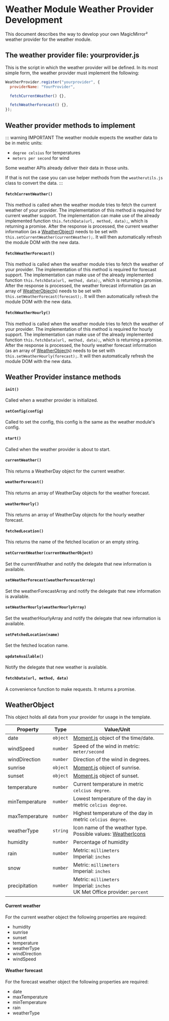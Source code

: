 # Weather Module Weather Provider Development

This document describes the way to develop your own MagicMirror² weather
provider for the weather module.

## The weather provider file: yourprovider.js

This is the script in which the weather provider will be defined. In its most
simple form, the weather provider must implement the following:

```javascript
WeatherProvider.register("yourprovider", {
  providerName: "YourProvider",

  fetchCurrentWeather() {},

  fetchWeatherForecast() {},
});
```

## Weather provider methods to implement

::: warning IMPORTANT The weather module expects the weather data to be in
metric units:

- `degree celsius` for temperatures
- `meters per second` for wind

Some weather APIs already deliver their data in those units.

If that is not the case you can use helper methods from the `weatherutils.js`
class to convert the data.
:::

#### `fetchCurrentWeather()`

This method is called when the weather module tries to fetch the current weather
of your provider. The implementation of this method is required for current
weather support. The implementation can make use of the already implemented
function `this.fetchData(url, method, data);`, which is returning a promise.
After the response is processed, the current weather information (as a
[WeatherObject](#weatherobject)) needs to be set with
`this.setCurrentWeather(currentWeather);`. It will then automatically refresh
the module DOM with the new data.

#### `fetchWeatherForecast()`

This method is called when the weather module tries to fetch the weather of your
provider. The implementation of this method is required for forecast support.
The implementation can make use of the already implemented function
`this.fetchData(url, method, data);`, which is returning a promise. After the
response is processed, the weather forecast information (as an array of
[WeatherObject](#weatherobject)s) needs to be set with
`this.setWeatherForecast(forecast);`. It will then automatically refresh the
module DOM with the new data.

#### `fetchWeatherHourly()`

This method is called when the weather module tries to fetch the weather of your
provider. The implementation of this method is required for hourly support. The
implementation can make use of the already implemented function
`this.fetchData(url, method, data);`, which is returning a promise. After the
response is processed, the hourly weather forecast information (as an array of
[WeatherObject](#weatherobject)s) needs to be set with
`this.setWeatherHourly(forecast);`. It will then automatically refresh the
module DOM with the new data.

## Weather Provider instance methods

#### `init()`

Called when a weather provider is initialized.

#### `setConfig(config)`

Called to set the config, this config is the same as the weather module's
config.

#### `start()`

Called when the weather provider is about to start.

#### `currentWeather()`

This returns a WeatherDay object for the current weather.

#### `weatherForecast()`

This returns an array of WeatherDay objects for the weather forecast.

#### `weatherHourly()`

This returns an array of WeatherDay objects for the hourly weather forecast.

#### `fetchedLocation()`

This returns the name of the fetched location or an empty string.

#### `setCurrentWeather(currentWeatherObject)`

Set the currentWeather and notify the delegate that new information is
available.

#### `setWeatherForecast(weatherForecastArray)`

Set the weatherForecastArray and notify the delegate that new information is
available.

#### `setWeatherHourly(weatherHourlyArray)`

Set the weatherHourlyArray and notify the delegate that new information is
available.

#### `setFetchedLocation(name)`

Set the fetched location name.

#### `updateAvailable()`

Notify the delegate that new weather is available.

#### `fetchData(url, method, data)`

A convenience function to make requests. It returns a promise.

## WeatherObject

This object holds all data from your provider for usage in the template.

| Property       | Type     | Value/Unit                                                                                                      |
| -------------- | -------- | --------------------------------------------------------------------------------------------------------------- |
| date           | `object` | [Moment.js](https://momentjs.com/) object of the time/date.                                                     |
| windSpeed      | `number` | Speed of the wind in metric: `meter/second`                                                                     |
| windDirection  | `number` | Direction of the wind in degrees.                                                                               |
| sunrise        | `object` | [Moment.js](https://momentjs.com/) object of sunrise.                                                           |
| sunset         | `object` | [Moment.js](https://momentjs.com/) object of sunset.                                                            |
| temperature    | `number` | Current temperature in metric `celcius degree`.                                                                 |
| minTemperature | `number` | Lowest temperature of the day in metric `celcius degree`.                                                       |
| maxTemperature | `number` | Highest temperature of the day in metric `celcius degree`.                                                      |
| weatherType    | `string` | Icon name of the weather type. <br> Possible values: [WeatherIcons](https://www.npmjs.com/package/weathericons) |
| humidity       | `number` | Percentage of humidity                                                                                          |
| rain           | `number` | Metric: `millimeters` <br> Imperial: `inches`                                                                   |
| snow           | `number` | Metric: `millimeters` <br> Imperial: `inches`                                                                   |
| precipitation  | `number` | Metric: `millimeters` <br> Imperial: `inches` <br> UK Met Office provider: `percent`                            |

#### Current weather

For the current weather object the following properties are required:

- humidity
- sunrise
- sunset
- temperature
- weatherType
- windDirection
- windSpeed

#### Weather forecast

For the forecast weather object the following properties are required:

- date
- maxTemperature
- minTemperature
- rain
- weatherType
